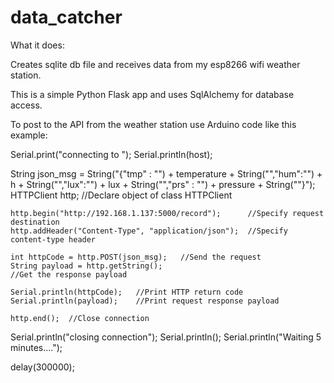 # data_catcher


What it does:

Creates sqlite db file and receives data from my esp8266 wifi weather station.

This is a simple Python Flask app and uses SqlAlchemy for database access.


To post to the API from the weather station use Arduino code like this example:

Serial.print("connecting to ");
  Serial.println(host);

  String json_msg = String("{\"tmp\" : \"") + temperature + String("\",\"hum\":\"") + h + String("\",\"lux\":\"") + lux + String("\",\"prs\" : \"") + pressure + String("\"}");
   HTTPClient http;    //Declare object of class HTTPClient
   
    http.begin("http://192.168.1.137:5000/record");      //Specify request destination
    http.addHeader("Content-Type", "application/json");  //Specify content-type header
 
    int httpCode = http.POST(json_msg);   //Send the request
    String payload = http.getString();                                        //Get the response payload
 
    Serial.println(httpCode);   //Print HTTP return code
    Serial.println(payload);    //Print request response payload
 
    http.end();  //Close connection

  Serial.println("closing connection");
  Serial.println();
  Serial.println("Waiting 5 minutes....");

  delay(300000);



